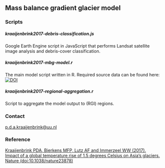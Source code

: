 ## Mass balance gradient glacier model

### Scripts

##### kraaijenbrink2017-debris-classification.js
Google Earth Engine script in JavaScript that performs Landsat satellite image analysis and debris-cover classification.

##### kraaijenbrink2017-mbg-model.r
The main model script written in R. Required source data can be found here: [![DOI](https://zenodo.org/badge/DOI/10.5281/zenodo.3346675.svg)](https://doi.org/10.5281/zenodo.3346675)

##### kraaijenbrink2017-regional-aggregation.r
Script to aggregate the model output to (RGI) regions.

### Contact
<p.d.a.kraaijenbrink@uu.nl>


### Reference
[Kraaijenbrink PDA, Bierkens MFP, Lutz AF and Immerzeel WW (2017). Impact of a global temperature rise of 1.5 degrees Celsius on Asia’s glaciers. Nature (doi:10.1038/nature23878)](http://doi.org/10.1038/nature23878)
